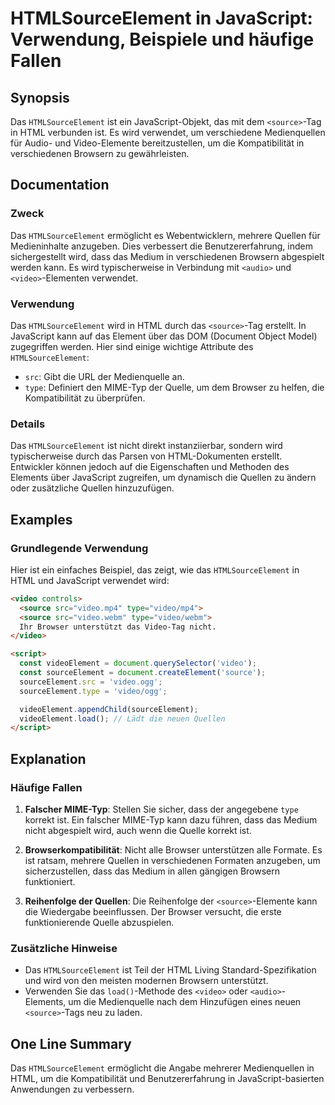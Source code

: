 <!--
Meta Description: # HTMLSourceElement in JavaScript: Verwendung, Beispiele und häufige Fallen ## Synopsis Das `HTMLSourceElement` ist ein JavaScript-Objekt, das mit dem...
Meta Keywords: das, die, video, htmlsourceelement, ist
-->

# HTMLSourceElement in JavaScript: Verwendung, Beispiele und häufige Fallen

## Synopsis
Das `HTMLSourceElement` ist ein JavaScript-Objekt, das mit dem `<source>`-Tag in HTML verbunden ist. Es wird verwendet, um verschiedene Medienquellen für Audio- und Video-Elemente bereitzustellen, um die Kompatibilität in verschiedenen Browsern zu gewährleisten.

## Documentation
### Zweck
Das `HTMLSourceElement` ermöglicht es Webentwicklern, mehrere Quellen für Medieninhalte anzugeben. Dies verbessert die Benutzererfahrung, indem sichergestellt wird, dass das Medium in verschiedenen Browsern abgespielt werden kann. Es wird typischerweise in Verbindung mit `<audio>` und `<video>`-Elementen verwendet.

### Verwendung
Das `HTMLSourceElement` wird in HTML durch das `<source>`-Tag erstellt. In JavaScript kann auf das Element über das DOM (Document Object Model) zugegriffen werden. Hier sind einige wichtige Attribute des `HTMLSourceElement`:

- `src`: Gibt die URL der Medienquelle an.
- `type`: Definiert den MIME-Typ der Quelle, um dem Browser zu helfen, die Kompatibilität zu überprüfen.

### Details
Das `HTMLSourceElement` ist nicht direkt instanziierbar, sondern wird typischerweise durch das Parsen von HTML-Dokumenten erstellt. Entwickler können jedoch auf die Eigenschaften und Methoden des Elements über JavaScript zugreifen, um dynamisch die Quellen zu ändern oder zusätzliche Quellen hinzuzufügen.

## Examples
### Grundlegende Verwendung
Hier ist ein einfaches Beispiel, das zeigt, wie das `HTMLSourceElement` in HTML und JavaScript verwendet wird:

```html
<video controls>
  <source src="video.mp4" type="video/mp4">
  <source src="video.webm" type="video/webm">
  Ihr Browser unterstützt das Video-Tag nicht.
</video>

<script>
  const videoElement = document.querySelector('video');
  const sourceElement = document.createElement('source');
  sourceElement.src = 'video.ogg';
  sourceElement.type = 'video/ogg';

  videoElement.appendChild(sourceElement);
  videoElement.load(); // Lädt die neuen Quellen
</script>
```

## Explanation
### Häufige Fallen
1. **Falscher MIME-Typ**: Stellen Sie sicher, dass der angegebene `type` korrekt ist. Ein falscher MIME-Typ kann dazu führen, dass das Medium nicht abgespielt wird, auch wenn die Quelle korrekt ist.
  
2. **Browserkompatibilität**: Nicht alle Browser unterstützen alle Formate. Es ist ratsam, mehrere Quellen in verschiedenen Formaten anzugeben, um sicherzustellen, dass das Medium in allen gängigen Browsern funktioniert.

3. **Reihenfolge der Quellen**: Die Reihenfolge der `<source>`-Elemente kann die Wiedergabe beeinflussen. Der Browser versucht, die erste funktionierende Quelle abzuspielen.

### Zusätzliche Hinweise
- Das `HTMLSourceElement` ist Teil der HTML Living Standard-Spezifikation und wird von den meisten modernen Browsern unterstützt.
- Verwenden Sie das `load()`-Methode des `<video>` oder `<audio>`-Elements, um die Medienquelle nach dem Hinzufügen eines neuen `<source>`-Tags neu zu laden.

## One Line Summary
Das `HTMLSourceElement` ermöglicht die Angabe mehrerer Medienquellen in HTML, um die Kompatibilität und Benutzererfahrung in JavaScript-basierten Anwendungen zu verbessern.